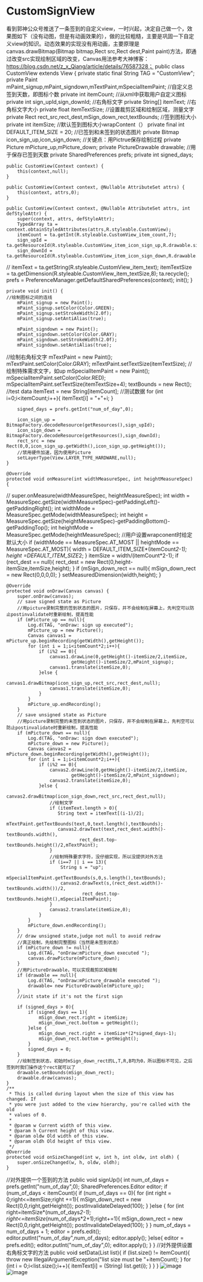 # CustomSignView
看到郭神公众号推送了一条签到的自定义view，一时兴起，决定自己做一个，效果图如下（没有动图，但是有动画效果的），做的比较粗糙，主要是巩固一下自定义view的知识。动态效果的实现没有用动画，主要原理是canvas.drawBitmap(Bitmap bitmap,Rect src,Rect dest,Paint paint)方法，即通过改变src实现绘制区域的改变，Canvas用法参考大神博客：https://blog.csdn.net/z_x_Qiang/article/details/76587328；
public class CustomView extends View {
    private static final String TAG = "CustomView";
    private Paint mPaint_signup,mPaint_signdown,mTextPaint,mSpecialItemPaint;
    //自定义总签到天数，即图标个数
    private int itemCount;
    //从xml中获取用户自定义图标
    private int sign_upId,sign_downId;
    //右角标文字
    private String[] itemText;
    //右角标文字大小
    private float itemTextSize;
    //设置裁剪区域和绘制区域，测量文字
    private Rect rect_src,rect_dest,mSign_down_rect,textBounds;
    //签到图标大小
    private int itemSize;
    //默认签到图标大小wrapContent（）
    private final int DEFAULT_ITEM_SIZE = 20;
    //已签到和未签到的状态图片
    private Bitmap icon_sign_up,icon_sign_down;
    //关键点：用Pictrue保存绘制过程
    private Picture mPicture_up,mPicture_down;
    private PictureDrawable drawable;
    //用于保存已签到天数
    private SharedPreferences prefs;
    private int signed_days;

    public CustomView(Context context) {
        this(context,null);
    }

    public CustomView(Context context, @Nullable AttributeSet attrs) {
        this(context, attrs,0);
    }

    public CustomView(Context context, @Nullable AttributeSet attrs, int defStyleAttr) {
        super(context, attrs, defStyleAttr);
        TypedArray ta = context.obtainStyledAttributes(attrs,R.styleable.CustomView);
        itemCount = ta.getInt(R.styleable.CustomView_item_count,7);
        sign_upId = ta.getResourceId(R.styleable.CustomView_item_icon_sign_up,R.drawable.sign_up);
        sign_downId = ta.getResourceId(R.styleable.CustomView_item_icon_sign_down,R.drawable.sign_down);
//        itemText = ta.getString(R.styleable.CustomView_item_text);
        itemTextSize = ta.getDimension(R.styleable.CustomView_item_textSize,8);
        ta.recycle();
        prefs = PreferenceManager.getDefaultSharedPreferences(context);
        init();
    }

    private void init() {
    //绘制图标之间的连线
        mPaint_signup = new Paint();
        mPaint_signup.setColor(Color.GREEN);
        mPaint_signup.setStrokeWidth(2.0f);
        mPaint_signup.setAntiAlias(true);
        
        mPaint_signdown = new Paint();
        mPaint_signdown.setColor(Color.GRAY);
        mPaint_signdown.setStrokeWidth(2.0f);
        mPaint_signdown.setAntiAlias(true);
//绘制右角标文字
        mTextPaint = new Paint();
        mTextPaint.setColor(Color.GRAY);
        mTextPaint.setTextSize(itemTextSize);
//绘制特殊需求文字，如up
        mSpecialItemPaint = new Paint();
        mSpecialItemPaint.setColor(Color.RED);
        mSpecialItemPaint.setTextSize(itemTextSize+4);
        textBounds = new Rect();
        //test data
        itemText = new String[itemCount];
        //测试数据
        for (int i=0;i<itemCount;i++){
            itemText[i] = "+"+i;
        }

        signed_days = prefs.getInt("num_of_day",0);

        icon_sign_up = BitmapFactory.decodeResource(getResources(),sign_upId);
        icon_sign_down = BitmapFactory.decodeResource(getResources(),sign_downId);
        rect_src = new Rect(0,0,icon_sign_up.getWidth(),icon_sign_up.getHeight());
        //禁用硬件加速，因为使用Picture
        setLayerType(View.LAYER_TYPE_HARDWARE,null);
    }

    @Override
    protected void onMeasure(int widthMeasureSpec, int heightMeasureSpec) {
//        super.onMeasure(widthMeasureSpec, heightMeasureSpec);
        int width = MeasureSpec.getSize(widthMeasureSpec)-getPaddingLeft()-getPaddingRight();
        int widthMode = MeasureSpec.getMode(widthMeasureSpec);
        int height = MeasureSpec.getSize(heightMeasureSpec)-getPaddingBottom()-getPaddingTop();
        int heightMode = MeasureSpec.getMode(heightMeasureSpec);
        //用户设置wrapconent时给定默认大小
        if (widthMode == MeasureSpec.AT_MOST || heightMode == MeasureSpec.AT_MOST){
            width = DEFAULT_ITEM_SIZE*(itemCount*2-1);
            height =DEFAULT_ITEM_SIZE*2;
        }
        itemSize = width/(itemCount*2-1);
        if (rect_dest == null){
            rect_dest = new Rect(0,height-itemSize,itemSize,height);
        }
        if (mSign_down_rect == null){
            mSign_down_rect = new Rect(0,0,0,0);
        }
        setMeasuredDimension(width,height);
    }

    @Override
    protected void onDraw(Canvas canvas) {
        super.onDraw(canvas);
        // save signed state as Picture
        //用picture录制完整的签到状态的图片，只保存，并不会绘制在屏幕上，先判空可以防止postinvalidate时重新绘制，提高性能
        if (mPicture_up == null){
            Log.d(TAG, "onDraw: sign up executed");
            mPicture_up = new Picture();
            Canvas canvas1 = mPicture_up.beginRecording(getWidth(),getHeight());
            for (int i = 1;i<itemCount*2;i++){
                if (i%2 == 0){
                    canvas1.drawLine(0,getHeight()-itemSize/2,itemSize,
                            getHeight()-itemSize/2,mPaint_signup);
                    canvas1.translate(itemSize,0);
                }else {
                    canvas1.drawBitmap(icon_sign_up,rect_src,rect_dest,null);
                    canvas1.translate(itemSize,0);
                }
            }
            mPicture_up.endRecording();
        }
        // save unsigned state as Picture
        //用picture录制完整的未签到状态的图片，只保存，并不会绘制在屏幕上，先判空可以防止postinvalidate时重新绘制，提高性能
        if (mPicture_down == null){
            Log.d(TAG, "onDraw: sign down executed");
            mPicture_down = new Picture();
            Canvas canvas2 = mPicture_down.beginRecording(getWidth(),getHeight());
            for (int i = 1;i<itemCount*2;i++){
                if (i%2 == 0){
                    canvas2.drawLine(0,getHeight()-itemSize/2,itemSize,
                            getHeight()-itemSize/2,mPaint_signdown);
                    canvas2.translate(itemSize,0);
                }else {
                    canvas2.drawBitmap(icon_sign_down,rect_src,rect_dest,null);
                    //绘制文字
                    if (itemText.length > 0){
                       String text = itemText[(i-1)/2];
                       mTextPaint.getTextBounds(text,0,text.length(),textBounds);
                       canvas2.drawText(text,rect_dest.width()-textBounds.width(),
                               rect_dest.top-textBounds.height()/2,mTextPaint);
                    }
                    //绘制特殊要求字符，没仔细实现，所以没提供对外方法
                    if (i==7 || i == 13){
                        String s = "up";
                        mSpecialItemPaint.getTextBounds(s,0,s.length(),textBounds);
                        canvas2.drawText(s,(rect_dest.width()-textBounds.width())/2,
                                rect_dest.top-textBounds.height(),mSpecialItemPaint);
                    }
                    canvas2.translate(itemSize,0);
                }
            }
            mPicture_down.endRecording();
        }
        // draw unsigned state,judge not null to avoid redraw
        //真正绘制，先绘制完整图标（当然是未签到状态）
        if (mPicture_down != null){
            Log.d(TAG, "onDraw:mPicture_down executed ");
            canvas.drawPicture(mPicture_down);
        }
        //用PictureDrawable，可以实现裁剪区域绘制
        if (drawable == null){
            Log.d(TAG, "onDraw:mPicture_drawable executed ");
            drawable= new PictureDrawable(mPicture_up);
        }
        //init state if it's not the first sign
        
        if (signed_days > 0){
            if (signed_days == 1){
                mSign_down_rect.right = itemSize;
                mSign_down_rect.bottom = getHeight();
            }else {
                mSign_down_rect.right = itemSize*(2*signed_days-1);
                mSign_down_rect.bottom = getHeight();
            }
            signed_days = 0;
        }
        //绘制签到状态，初始时mSign_down_rect的L,T,R,B均为0，所以图标不可见，之后签到时我们操作这个rect就可以了
        drawable.setBounds(mSign_down_rect);
        drawable.draw(canvas);
    }
    /**
     * This is called during layout when the size of this view has changed. If
     * you were just added to the view hierarchy, you're called with the old
     * values of 0.
     *
     * @param w Current width of this view.
     * @param h Current height of this view.
     * @param oldw Old width of this view.
     * @param oldh Old height of this view.
     */
    @Override
    protected void onSizeChanged(int w, int h, int oldw, int oldh) {
        super.onSizeChanged(w, h, oldw, oldh);
    }
//对外提供一个签到的方法
    public void signUp(){
        int num_of_days = prefs.getInt("num_of_day",0);
        SharedPreferences.Editor editor;
        if (num_of_days < itemCount){
            if (num_of_days == 0){
                for (int right = 0;right<=itemSize;right +=1){
                    mSign_down_rect = new Rect(0,0,right,getHeight());
                    postInvalidateDelayed(100);
                }
            }else {
                for (int right=itemSize*(num_of_days*2-1);
                     right<=itemSize*(num_of_days*2+1);right+=1){
                    mSign_down_rect = new Rect(0,0,right,getHeight());
                    postInvalidateDelayed(100);
                }
            }
            num_of_days = num_of_days + 1;
            editor = prefs.edit();
            editor.putInt("num_of_day",num_of_days);
            editor.apply();
        }else{
            editor = prefs.edit();
            editor.putInt("num_of_day",0);
            editor.apply();
        }
    }
//对外提供设置右角标文字的方法
    public void setData(List<Object> list){
        if (list.size() != itemCount){
            throw new IllegalArgumentException("list size must be "+itemCount);
        }
        for (int i = 0;i<list.size();i++){
            itemText[i] = (String) list.get(i);
        }
    }
}
![image](https://github.com/YFdev/CustomSignView/blob/master/images/p1.PNG)
![image](https://github.com/YFdev/CustomSignView/blob/master/images/p2.PNG)
